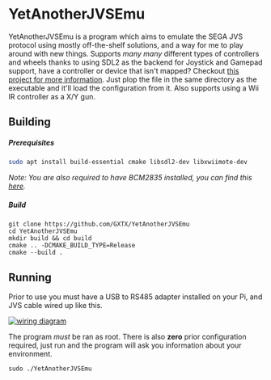 YetAnotherJVSEmu
============

YetAnotherJVSEmu is a program which aims to emulate the SEGA JVS protocol using mostly off-the-shelf solutions, and a way for me to play around with new things. Supports *many many* different types of controllers and wheels thanks to using SDL2 as the backend for Joystick and Gamepad support, have a controller or device that isn't mapped? Checkout [this project for more information](https://github.com/gabomdq/SDL_GameControllerDB "this project for more information"). Just plop the file in the same directory as the executable and it'll load the configuration from it. Also supports using a Wii IR controller as a X/Y gun.

Building
---------
##### Prerequisites

```sh
sudo apt install build-essential cmake libsdl2-dev libxwiimote-dev
```

*Note: You are also required to have BCM2835 installed, you can find this [here](https://www.airspayce.com/mikem/bcm2835/ "here").*

##### Build
```
git clone https://github.com/GXTX/YetAnotherJVSEmu
cd YetAnotherJVSEmu
mkdir build && cd build
cmake .. -DCMAKE_BUILD_TYPE=Release
cmake --build .
```
Running
---------

Prior to use you must have a USB to RS485 adapter installed on your Pi, and JVS cable wired up like this.

[![wiring diagram](https://gist.githubusercontent.com/GXTX/d771608fb2dd0944c6d944dbf041acaf/raw/a1c453d78f1f51953c67901f4135050ef18d9d31/wiring_diagram.png "wiring diagram")](https://gist.githubusercontent.com/GXTX/d771608fb2dd0944c6d944dbf041acaf/raw/a1c453d78f1f51953c67901f4135050ef18d9d31/wiring_diagram.png "wiring diagram")

The program *must* be ran as root. There is also **zero** prior configuration required, just run and the program will ask you information about your environment.
```
sudo ./YetAnotherJVSEmu
```

